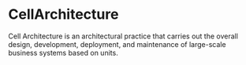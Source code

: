 # CellArchitecture
Cell Architecture is an architectural practice that carries out the overall design, development, deployment, and maintenance of large-scale business systems based on units. 
